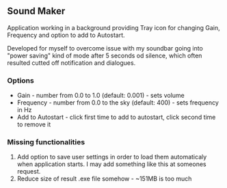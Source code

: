 ## Sound Maker

Application working in a background providing Tray icon for changing Gain, Frequency and option to add to Autostart.

Developed for myself to overcome issue with my soundbar going into "power saving" kind of mode after 5 seconds od silence, which often resulted cutted off notification and dialogues.

### Options
* Gain - number from 0.0 to 1.0 (default: 0.001) - sets volume
* Frequency - number from 0.0 to the sky (default: 400) - sets frequency in Hz
* Add to Autostart - click first time to add to autostart, click second time to remove it

### Missing functionalities
1. Add option to save user settings in order to load them automaticaly when application starts. I may add something like this at someones request.
2. Reduce size of result .exe file somehow - ~151MB is too much
